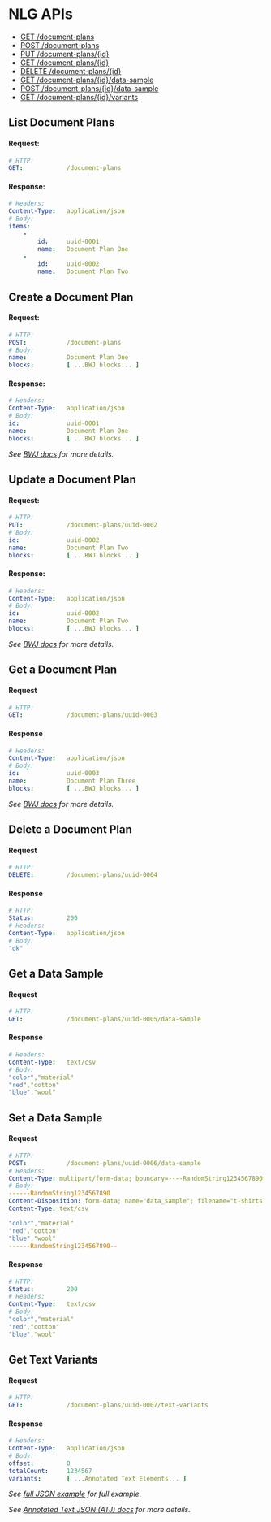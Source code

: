 #   NLG APIs

*   [GET /document-plans](#list-document-plans)
*   [POST /document-plans](#create-a-document-plan)
*   [PUT /document-plans/{id}](#update-a-document-plan)
*   [GET /document-plans/{id}](#get-a-document-plan)
*   [DELETE /document-plans/{id}](#delete-a-document-plan)
*   [GET /document-plans/{id}/data-sample](#get-a-data-sample)
*   [POST /document-plans/{id}/data-sample](#set-a-data-sample)
*   [GET /document-plans/{id}/variants](#get-text-variants)

##  List Document Plans

####    Request:
```yaml
# HTTP:
GET:            /document-plans
```

####    Response:
```yaml
# Headers:
Content-Type:   application/json
# Body:
items:
    -
        id:     uuid-0001
        name:   Document Plan One
    -
        id:     uuid-0002
        name:   Document Plan Two
```

##  Create a Document Plan

####    Request:
```yaml
# HTTP:
POST:           /document-plans
# Body:
name:           Document Plan One
blocks:         [ ...BWJ blocks... ]
```

####    Response:
```yaml
# Headers:
Content-Type:   application/json
# Body:
id:             uuid-0001
name:           Document Plan One
blocks:         [ ...BWJ blocks... ]
```

_See [BWJ docs][BWJ] for more details._

##  Update a Document Plan

####    Request:
```yaml
# HTTP:
PUT:            /document-plans/uuid-0002
# Body:
id:             uuid-0002
name:           Document Plan Two
blocks:         [ ...BWJ blocks... ]
```

####    Response:
```yaml
# Headers:
Content-Type:   application/json
# Body:
id:             uuid-0002
name:           Document Plan Two
blocks:         [ ...BWJ blocks... ]
```

_See [BWJ docs][BWJ] for more details._

##  Get a Document Plan

####    Request
```yaml
# HTTP:
GET:            /document-plans/uuid-0003
```

####    Response
```yaml
# Headers:
Content-Type:   application/json
# Body:
id:             uuid-0003
name:           Document Plan Three
blocks:         [ ...BWJ blocks... ]
```

_See [BWJ docs][BWJ] for more details._

##  Delete a Document Plan

####    Request
```yaml
# HTTP:
DELETE:         /document-plans/uuid-0004
```

####    Response
```yaml
# HTTP:
Status:         200
# Headers:
Content-Type:   application/json
# Body:
"ok"
```

##  Get a Data Sample

####    Request
```yaml
# HTTP:
GET:            /document-plans/uuid-0005/data-sample
```

####    Response
```yaml
# Headers:
Content-Type:   text/csv
# Body:
"color","material"
"red","cotton"
"blue","wool"
```

##  Set a Data Sample

####    Request
```yaml
# HTTP:
POST:           /document-plans/uuid-0006/data-sample
# Headers:
Content-Type: multipart/form-data; boundary=----RandomString1234567890
# Body:
------RandomString1234567890
Content-Disposition: form-data; name="data_sample"; filename="t-shirts.csv"
Content-Type: text/csv

"color","material"
"red","cotton"
"blue","wool"
------RandomString1234567890--
```

####    Response
```yaml
# HTTP:
Status:         200
# Headers:
Content-Type:   text/csv
# Body:
"color","material"
"red","cotton"
"blue","wool"
```

##  Get Text Variants

####    Request
```yaml
# HTTP:
GET:            /document-plans/uuid-0007/text-variants
```

####    Response
```yaml
# Headers:
Content-Type:   application/json
# Body:
offset:         0
totalCount:     1234567
variants:       [ ...Annotated Text Elements... ]
```

_See [full JSON example][Variants] for full example._

_See [Annotated Text JSON (ATJ) docs][ATJ] for more details._

[ATJ]:          annotated-text-json.md
[BWJ]:          blockly-workspace-json.md
[Variants]:     variants-examples.json
